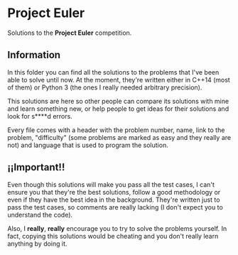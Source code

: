 # Project Euler
Solutions to the **Project Euler** competition.

## Information
In this folder you can find all the solutions to the problems that I've been able to solve until now. At the moment, they're written either in C++14 (most of them) or Python 3 (the ones I really needed arbitrary precision).

This solutions are here so other people can compare its solutions with mine and learn something new, or help people to get ideas for their solutions and look for s****d errors.

Every file comes with a header with the problem number, name, link to the problem, "difficulty" (some problems are marked as easy and they really are not) and language that is used to program the solution.

## ¡¡Important!!
Even though this solutions will make you pass all the test cases, I can't ensure you that they're the best solutions, follow a good methodology or even if they have the best idea in the background. They're written just to pass the test cases, so comments are really lacking (I don't expect you to understand the code).

Also, I **really**, **really** encourage you to try to solve the problems yourself. In fact, copying this solutions would be cheating and you don't really learn anything by doing it.
